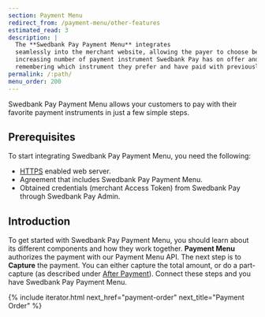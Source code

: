 ```yaml
---
section: Payment Menu
redirect_from: /payment-menu/other-features
estimated_read: 3
description: |
  The **Swedbank Pay Payment Menu** integrates
  seamlessly into the merchant website, allowing the payer to choose between the
  increasing number of payment instrument Swedbank Pay has on offer and
  remembering which instrument they prefer and have paid with previously.
permalink: /:path/
menu_order: 200
---
```


Swedbank Pay Payment Menu allows your customers to pay with their favorite payment
instruments in just a few simple steps.

## Prerequisites

To start integrating Swedbank Pay Payment Menu, you need the following:

*   [HTTPS][https] enabled web server.
*   Agreement that includes Swedbank Pay Payment Menu.
*   Obtained credentials (merchant Access Token) from Swedbank Pay through
    Swedbank Pay Admin.

## Introduction

To get started with Swedbank Pay Payment Menu, you should learn about its different
components and how they work together. **Payment Menu** authorizes the
payment with our Payment Menu API. The next step is to **Capture** the payment.
You can either capture the total amount, or do a part-capture (as described
under [After Payment][after-payment-capture]). Connect these steps and you have
Swedbank Pay Payment Menu.

{% include iterator.html next_href="payment-order"
                         next_title="Payment Order" %}

[after-payment-capture]: /payment-menu/capture
[https]: /introduction#connection-and-protocol
